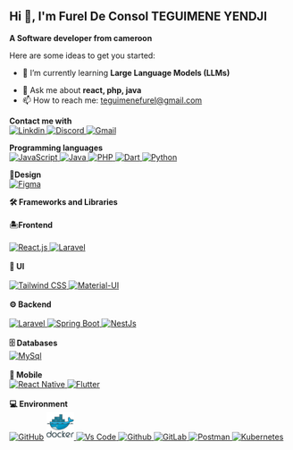 ## Hi 👋, I'm Furel De Consol TEGUIMENE YENDJI


**A Software developer from cameroon**

Here are some ideas to get you started:

<!-- - 🔭 I’m currently working on ... -->
- 🌱 I’m currently learning **Large Language Models (LLMs)**
<!-- - 👯 I’m looking to collaborate on ...
- 🤔 I’m looking for help with ... -->
- 💬 Ask me about **react, php, java**
- 📫 How to reach me: teguimenefurel@gmail.com
<!-- - 😄 Pronouns: ...
- ⚡ Fun fact: ...-->

**Contact me with** <br />
<a href="https://www.linkedin.com/in/furel-
teguimene-76910b245/">
  <img width="50" height="50" alt="Linkdin" src="https://raw.githubusercontent.com/rahuldkjain/github-profile-readme-generator/master/src/images/icons/Social/linked-in-alt.svg">
</a>
 <a href="https://discord.com/users/korbo0074">
  <img width="50" height="50" alt="Discord" src="https://raw.githubusercontent.com/rahuldkjain/github-profile-readme-generator/master/src/images/icons/Social/discord.svg">
</a> 
<a href="mailto:teguimenefurell@gmail.com">
  <img width="50" height="50" alt="Gmail" src="![image](https://github.com/user-attachments/assets/33d7f7d0-c4de-4943-9637-9770b0420972)">
</a>

**Programming languages** <br />
<a href="https://developer.mozilla.org/en-US/docs/Web/JavaScript">
  <img width="50" height="50" alt="JavaScript" src="https://cdn.jsdelivr.net/gh/devicons/devicon/icons/javascript/javascript-original.svg">
</a>
<a href="https://www.java.com">
  <img width="50" height="50" alt="Java" src="https://cdn.jsdelivr.net/gh/devicons/devicon/icons/java/java-original.svg">
</a> <a href="https://www.php.net">
  <img width="50" height="50" alt="PHP" src="https://cdn.jsdelivr.net/gh/devicons/devicon/icons/php/php-original.svg">
</a> <a href="https://dart.dev">
  <img width="50" height="50" alt="Dart" src="https://cdn.jsdelivr.net/gh/devicons/devicon/icons/dart/dart-original.svg">
</a> <a href="https://www.python.org">
  <img width="50" height="50" alt="Python" src="https://cdn.jsdelivr.net/gh/devicons/devicon/icons/python/python-original.svg">
</a>

**🎨Design** <br />
<a href="https://www.figma.com">
  <img width="50" height="50" alt="Figma" src="https://upload.wikimedia.org/wikipedia/commons/3/33/Figma-logo.svg">
</a>

**🛠 Frameworks and Libraries** <br /> <br />
**🏝Frontend** <br /> <br />
<a href="https://reactjs.org">
  <img width="50" height="50" alt="React.js" src="https://cdn.jsdelivr.net/gh/devicons/devicon/icons/react/react-original.svg">
</a> <a href="https://laravel.com">
  <img width="50" height="50" alt="Laravel" src="https://www.svgrepo.com/show/353985/laravel.svg">
</a>
<br /> <br />
**📱 UI** <br /> <br />
  <a href="https://tailwindcss.com">
    <img width="50" height="50" alt="Tailwind CSS" src="https://cdn.jsdelivr.net/gh/devicons/devicon/icons/tailwindcss/tailwindcss-original.svg">
  </a>
  <a href="https://mui.com">
    <img width="50" height="50" alt="Material-UI" src="https://www.svgrepo.com/show/354048/material-ui.svg">
  </a>
<br /> <br />
**⚙️ Backend** <br /> <br />
<a href="https://laravel.com">
  <img width="50" height="50" alt="Laravel" src="https://www.svgrepo.com/show/353985/laravel.svg">
</a> <a href="https://spring.io">
  <img width="50" height="50" alt="Spring Boot" src="https://upload.wikimedia.org/wikipedia/commons/7/79/Spring_Boot.svg">
</a> <a href="https://nestjs.com/">
  <img width="50" height="50" alt="NestJs" src="https://www.svgrepo.com/show/354107/nestjs.svg">
</a>
<br /><br />
**🗄 Databases** <br />
<a href="https://www.mysql.com/">
  <img width="50" height="50" alt="MySql" src="https://www.svgrepo.com/show/303251/mysql-logo.svg">
</a>
<br /> <br />
**📱 Mobile** <br />
<a href="https://reactnative.dev">
  <img width="50" height="50" alt="React Native" src="https://www.svgrepo.com/show/354259/react.svg">
</a> <a href="https://www.flutter.dev">
  <img width="50" height="50" alt="Flutter" src="https://www.svgrepo.com/show/373604/flutter.svg">
</a>
<br /> <br />
**💻 Environment** <br />
<a href="https://git-scm.com"><img width="100"  alt="GitHub" src="https://git-scm.com/images/logo@2x.png"></a> <a href="https://docker.com"><img width="50"  alt="Docker" src="https://raw.githubusercontent.com/devicons/devicon/master/icons/docker/docker-original-wordmark.svg">  <a href="https://code.visualstudio.com/download">
  <img width="50" height="50" alt="Vs Code" src="https://www.svgrepo.com/show/354522/visual-studio-code.svg">
</a> <a href="https://github.com">
  <img width="50" height="50" alt="Github" src="https://www.svgrepo.com/show/475654/github-color.svg">
</a> <a href="https://gitlab.com/">
  <img width="50" height="50" alt="GitLab" src="https://www.svgrepo.com/show/448226/gitlab.svg">
</a> <a href="https://postman.com/">
  <img width="50" height="50" alt="Postman" src="https://www.svgrepo.com/show/354202/postman-icon.svg">
</a>  <a href="https://kubernetes.com/">
  <img width="50" height="50" alt="Kubernetes" src="https://www.svgrepo.com/show/448233/kubernetes.svg">
</a> 

<!-- **Languages and Tools :** <br />
<a href="https://git-scm.com"><img width="100"  alt="GitHub" src="https://git-scm.com/images/logo@2x.png"></a> <a href="https://docker.com"><img width="70"  alt="Docker" src="https://raw.githubusercontent.com/devicons/devicon/master/icons/docker/docker-original-wordmark.svg"></a> <a href="https://kubernetes.io"><img width="70"  alt="Kubernetes" src="https://camo.githubusercontent.com/627eb2c61e04ea289af7565fc1eb33b671d9f201f55de0016ed6936de689de82/68747470733a2f2f7777772e766563746f726c6f676f2e7a6f6e652f6c6f676f732f6b756265726e657465732f6b756265726e657465732d69636f6e2e737667"></a> <a href="https://developer.mozilla.org/en-US/docs/Web/JavaScript"><img width="50"  alt="JavaScript" src="https://raw.githubusercontent.com/devicons/devicon/master/icons/javascript/javascript-original.svg"></a> <a href="https://php.net"><img width="50"  alt="Php" src="https://raw.githubusercontent.com/devicons/devicon/master/icons/php/php-original.svg"></a> <a href="https://java.com"><img width="50"  alt="Java" src="https://www.kojac.nl/tailwind/images/Backend/Java.svg"></a> <a href="https://spring.io"><img width="50"  alt="Spring boot" src="https://upload.wikimedia.org/wikipedia/commons/7/79/Spring_Boot.svg"></a> <a href="https://reactjs.org"><img width="50"  alt="React Js" src="https://raw.githubusercontent.com/devicons/devicon/master/icons/react/react-original-wordmark.svg"></a> <a href="https://reactnative.dev"><img width="100"  alt="React native" src="https://www.flaticon.com/free-icon/atom_3379166"></a> -->

